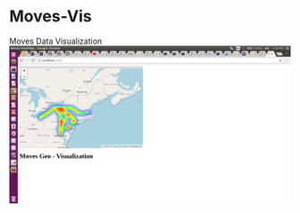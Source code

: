 # Moves-Vis
Moves Data Visualization
![alt text](https://github.com/minervapanda/Moves-Vis/blob/master/Moves%20Viz/Moves_Geo_Viz.png)

